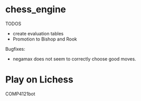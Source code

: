 # chess_engine

TODOS

- create evaluation tables
- Promotion to Bishop and Rook

Bugfixes:

- negamax does not seem to correctly choose good moves.

# Play on Lichess

COMP4121bot
